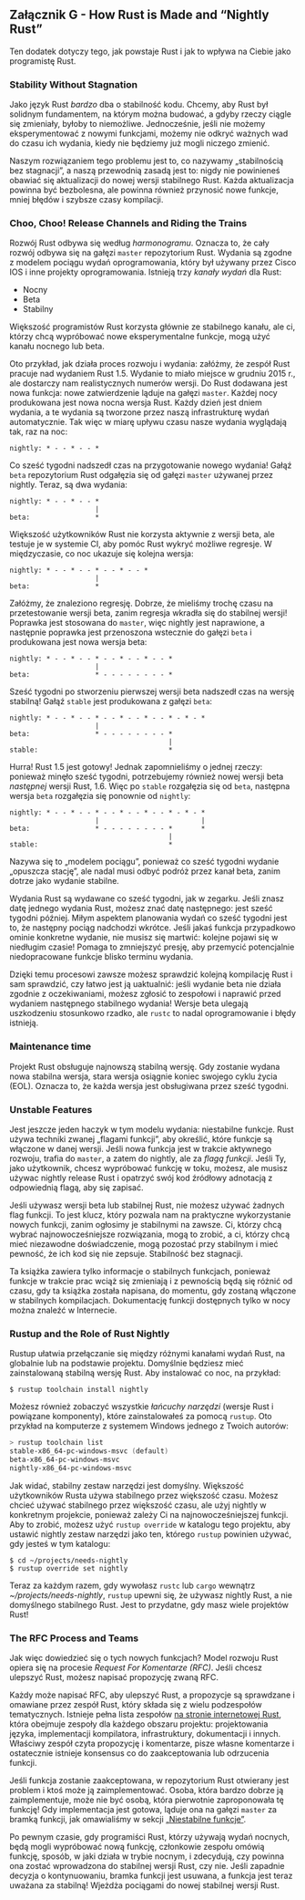 ## Załącznik G - How Rust is Made and “Nightly Rust”

Ten dodatek dotyczy tego, jak powstaje Rust i jak to wpływa na Ciebie jako programistę Rust.

### Stability Without Stagnation

Jako język Rust *bardzo* dba o stabilność kodu. Chcemy, aby
Rust był solidnym fundamentem, na którym można budować, a gdyby rzeczy
ciągle się zmieniały, byłoby to niemożliwe. Jednocześnie, jeśli nie możemy
eksperymentować z nowymi funkcjami, możemy nie odkryć ważnych wad do czasu
ich wydania, kiedy nie będziemy już mogli niczego zmienić.

Naszym rozwiązaniem tego problemu jest to, co nazywamy „stabilnością bez stagnacji”,
a naszą przewodnią zasadą jest to: nigdy nie powinieneś obawiać się aktualizacji do
nowej wersji stabilnego Rust. Każda aktualizacja powinna być bezbolesna, ale powinna również
przynosić nowe funkcje, mniej błędów i szybsze czasy kompilacji.

### Choo, Choo! Release Channels and Riding the Trains

Rozwój Rust odbywa się według *harmonogramu*. Oznacza to, że cały rozwój odbywa się
na gałęzi `master` repozytorium Rust. Wydania są zgodne z modelem pociągu wydań oprogramowania, który był używany przez Cisco IOS i inne projekty oprogramowania. Istnieją trzy *kanały wydań* dla Rust:

* Nocny
* Beta
* Stabilny

Większość programistów Rust korzysta głównie ze stabilnego kanału, ale ci, którzy chcą
wypróbować nowe eksperymentalne funkcje, mogą użyć kanału nocnego lub beta.

Oto przykład, jak działa proces rozwoju i wydania:
załóżmy, że zespół Rust pracuje nad wydaniem Rust 1.5. Wydanie to
miało miejsce w grudniu 2015 r., ale dostarczy nam realistycznych
numerów wersji. Do Rust dodawana jest nowa funkcja: nowe zatwierdzenie ląduje na gałęzi `master`. Każdej nocy produkowana jest nowa nocna wersja Rust. Każdy dzień jest
dniem wydania, a te wydania są tworzone przez naszą infrastrukturę wydań
automatycznie. Tak więc w miarę upływu czasu nasze wydania wyglądają tak, raz na noc:

```text
nightly: * - - * - - *
```

Co sześć tygodni nadszedł czas na przygotowanie nowego wydania! Gałąź `beta` repozytorium Rust odgałęzia się od gałęzi `master` używanej przez nightly. Teraz,
są dwa wydania:

```text
nightly: * - - * - - *
                     |
beta:                *
```

Większość użytkowników Rust nie korzysta aktywnie z wersji beta, ale testuje je w systemie CI, aby pomóc Rust wykryć możliwe regresje. W międzyczasie,
co noc ukazuje się kolejna wersja:

```text
nightly: * - - * - - * - - * - - *
                     |
beta:                *
```

Załóżmy, że znaleziono regresję. Dobrze, że mieliśmy trochę czasu na przetestowanie wersji beta, zanim regresja wkradła się do stabilnej wersji! Poprawka jest stosowana
do `master`, więc nightly jest naprawione, a następnie poprawka jest przenoszona wstecznie do gałęzi
`beta` i produkowana jest nowa wersja beta:

```text
nightly: * - - * - - * - - * - - * - - *
                     |
beta:                * - - - - - - - - *
```

Sześć tygodni po stworzeniu pierwszej wersji beta nadszedł czas na wersję stabilną! Gałąź
`stable` jest produkowana z gałęzi `beta`:

```text
nightly: * - - * - - * - - * - - * - - * - * - *
                     |
beta:                * - - - - - - - - *
                                       |
stable:                                *
```

Hurra! Rust 1.5 jest gotowy! Jednak zapomnieliśmy o jednej rzeczy: ponieważ minęło sześć
tygodni, potrzebujemy również nowej wersji beta *następnej* wersji Rust, 1.6.
Więc po `stable` rozgałęzia się od `beta`, następna wersja `beta` rozgałęzia się
ponownie od `nightly`:
```text
nightly: * - - * - - * - - * - - * - - * - * - *
                     |                         |
beta:                * - - - - - - - - *       *
                                       |
stable:                                *
```

Nazywa się to „modelem pociągu”, ponieważ co sześć tygodni wydanie „opuszcza stację”, ale nadal musi odbyć podróż przez kanał beta, zanim
dotrze jako wydanie stabilne.

Wydania Rust są wydawane co sześć tygodni, jak w zegarku. Jeśli znasz datę jednego wydania Rust, możesz znać datę następnego: jest sześć tygodni później. Miłym aspektem planowania wydań co sześć tygodni jest to, że następny pociąg
nadchodzi wkrótce. Jeśli jakaś funkcja przypadkowo ominie konkretne wydanie, nie musisz się
martwić: kolejne pojawi się w niedługim czasie! Pomaga to zmniejszyć presję,
aby przemycić potencjalnie niedopracowane funkcje blisko terminu wydania.

Dzięki temu procesowi zawsze możesz sprawdzić kolejną kompilację Rust i
sam sprawdzić, czy łatwo jest ją uaktualnić: jeśli wydanie beta nie działa
zgodnie z oczekiwaniami, możesz zgłosić to zespołowi i naprawić przed wydaniem następnego stabilnego wydania! Wersje beta ulegają uszkodzeniu stosunkowo rzadko, ale
`rustc` to nadal oprogramowanie i błędy istnieją.

### Maintenance time

Projekt Rust obsługuje najnowszą stabilną wersję. Gdy zostanie wydana nowa stabilna
wersja, stara wersja osiągnie koniec swojego cyklu życia (EOL). Oznacza to, że
każda wersja jest obsługiwana przez sześć tygodni.

### Unstable Features

Jest jeszcze jeden haczyk w tym modelu wydania: niestabilne funkcje. Rust używa
techniki zwanej „flagami funkcji”, aby określić, które funkcje są włączone w
danej wersji. Jeśli nowa funkcja jest w trakcie aktywnego rozwoju, trafia do
`master`, a zatem do nightly, ale za *flagą funkcji*. Jeśli Ty, jako
użytkownik, chcesz wypróbować funkcję w toku, możesz, ale musisz
używac nightly release Rust i opatrzyć swój kod źródłowy adnotacją z
odpowiednią flagą, aby się zapisać.

Jeśli używasz wersji beta lub stabilnej Rust, nie możesz używać żadnych
flag funkcji. To jest klucz, który pozwala nam na praktyczne wykorzystanie nowych funkcji,
zanim ogłosimy je stabilnymi na zawsze. Ci, którzy chcą wybrać najnowocześniejsze
rozwiązania, mogą to zrobić, a ci, którzy chcą mieć niezawodne doświadczenie, mogą pozostać przy
stabilnym i mieć pewność, że ich kod się nie zepsuje. Stabilność bez stagnacji.

Ta książka zawiera tylko informacje o stabilnych funkcjach, ponieważ funkcje w trakcie prac wciąż się zmieniają i z pewnością będą się różnić od czasu, gdy ta książka została napisana, do momentu, gdy zostaną włączone w stabilnych kompilacjach. Dokumentację funkcji dostępnych tylko w nocy można znaleźć w Internecie.

### Rustup and the Role of Rust Nightly

Rustup ułatwia przełączanie się między różnymi kanałami wydań Rust, na
globalnie lub na podstawie projektu. Domyślnie będziesz mieć zainstalowaną stabilną wersję Rust. Aby
instalować co noc, na przykład:

```console
$ rustup toolchain install nightly
```

Możesz również zobaczyć wszystkie *łańcuchy narzędzi* (wersje Rust i powiązane
komponenty), które zainstalowałeś za pomocą `rustup`. Oto przykład na komputerze z systemem Windows jednego z Twoich autorów:

```powershell
> rustup toolchain list
stable-x86_64-pc-windows-msvc (default)
beta-x86_64-pc-windows-msvc
nightly-x86_64-pc-windows-msvc
```

Jak widać, stabilny zestaw narzędzi jest domyślny. Większość użytkowników Rusta używa stabilnego
przez większość czasu. Możesz chcieć używać stabilnego przez większość czasu, ale użyj
nightly w konkretnym projekcie, ponieważ zależy Ci na najnowocześniejszej funkcji.
Aby to zrobić, możesz użyć `rustup override` w katalogu tego projektu, aby ustawić
nightly zestaw narzędzi jako ten, którego `rustup` powinien używać, gdy jesteś w tym katalogu:

```console
$ cd ~/projects/needs-nightly
$ rustup override set nightly
```

Teraz za każdym razem, gdy wywołasz `rustc` lub `cargo` wewnątrz
*~/projects/needs-nightly*, `rustup` upewni się, że używasz nightly
Rust, a nie domyślnego stabilnego Rust. Jest to przydatne, gdy masz
wiele projektów Rust!

### The RFC Process and Teams

Jak więc dowiedzieć się o tych nowych funkcjach? Model rozwoju Rust opiera się na
procesie *Request For Komentarze (RFC)*. Jeśli chcesz ulepszyć Rust,
możesz napisać propozycję zwaną RFC.

Każdy może napisać RFC, aby ulepszyć Rust, a propozycje są sprawdzane i
omawiane przez zespół Rust, który składa się z wielu podzespołów tematycznych. Istnieje
pełna lista zespołów [na
stronie internetowej Rust](https://www.rust-lang.org/governance), która obejmuje zespoły dla
każdego obszaru projektu: projektowania języka, implementacji kompilatora,
infrastruktury, dokumentacji i innych. Właściwy zespół czyta
propozycję i komentarze, pisze własne komentarze i ostatecznie
istnieje konsensus co do zaakceptowania lub odrzucenia funkcji.

Jeśli funkcja zostanie zaakceptowana, w repozytorium Rust otwierany jest problem i
ktoś może ją zaimplementować. Osoba, która bardzo dobrze ją zaimplementuje, może nie być osobą, która pierwotnie zaproponowała tę funkcję! Gdy implementacja jest gotowa, ląduje ona na gałęzi `master` za bramką funkcji, jak omawialiśmy
w sekcji [„Niestabilne funkcje”](#unstable-features)<!-- ignore -->.

Po pewnym czasie, gdy programiści Rust, którzy używają wydań nocnych, będą mogli
wypróbować nową funkcję, członkowie zespołu omówią funkcję, sposób, w jaki działa w trybie nocnym, i zdecydują, czy powinna ona zostać wprowadzona do stabilnej wersji Rust, czy nie.
Jeśli zapadnie decyzja o kontynuowaniu, bramka funkcji jest usuwana, a
funkcja jest teraz uważana za stabilną! Wjeżdża pociągami do nowej stabilnej wersji
Rust.
